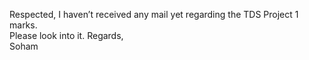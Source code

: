 Respected,
I haven’t received any mail yet regarding the TDS Project 1 marks.  
Please look into it.
Regards,  
Soham
